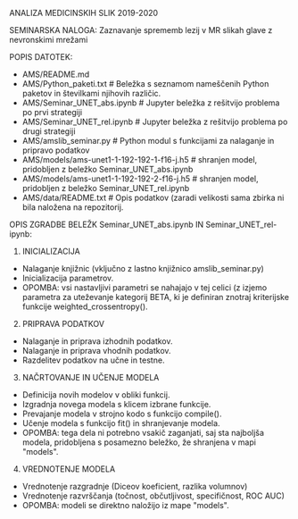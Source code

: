 ANALIZA MEDICINSKIH SLIK 2019-2020

SEMINARSKA NALOGA: Zaznavanje sprememb lezij v MR slikah glave z nevronskimi mrežami

POPIS DATOTEK:
- AMS/README.md
- AMS/Python_paketi.txt # Beležka s seznamom nameščenih Python paketov in številkami njihovih različic.
- AMS/Seminar_UNET_abs.ipynb # Jupyter beležka z rešitvijo problema po prvi strategiji
- AMS/Seminar_UNET_rel.ipynb # Jupyter beležka z rešitvijo problema po drugi strategiji
- AMS/amslib_seminar.py # Python modul s funkcijami za nalaganje in pripravo podatkov
- AMS/models/ams-unet1-1-192-192-1-f16-j.h5 # shranjen model, pridobljen z beležko Seminar_UNET_abs.ipynb
- AMS/models/ams-unet1-1-192-192-2-f16-j.h5 # shranjen model, pridobljen z beležko Seminar_UNET_rel.ipynb
- AMS/data/README.txt # Opis podatkov (zaradi velikosti sama zbirka ni bila naložena na repozitorij.

OPIS ZGRADBE BELEŽK Seminar_UNET_abs.ipynb IN Seminar_UNET_rel-ipynb:

1. INICIALIZACIJA
- Nalaganje knjižnic (vključno z lastno knjižnico amslib_seminar.py)
- Inicializacija parametrov.
- OPOMBA: vsi nastavljivi parametri se nahajajo v tej celici (z izjemo parametra za uteževanje kategorij BETA, ki je definiran znotraj kriterijske funkcije weighted_crossentropy().

2. PRIPRAVA PODATKOV
- Nalaganje in priprava izhodnih podatkov.
- Nalaganje in priprava vhodnih podatkov.
- Razdelitev podatkov na učne in testne.

3. NAČRTOVANJE IN UČENJE MODELA
- Definicija novih modelov v obliki funkcij.
- Izgradnja novega modela s klicem izbrane funkcije.
- Prevajanje modela v strojno kodo s funkcijo compile().
- Učenje modela s funkcijo fit() in shranjevanje modela.
- OPOMBA: tega dela ni potrebno vsakič zaganjati, saj sta najboljša modela, pridobljena s posamezno beležko, že shranjena v mapi "models".

4. VREDNOTENJE MODELA
- Vrednotenje razgradnje (Diceov koeficient, razlika volumnov)
- Vrednotenje razvrščanja (točnost, občutljivost, specifičnost, ROC AUC)
- OPOMBA: modeli se direktno naložijo iz mape "models".

